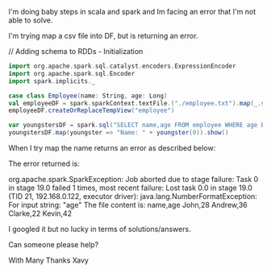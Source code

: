 I'm doing baby steps in scala and spark and Im facing an error that I'm not able to solve.

I'm trying map a csv file into DF, but is returning an error.

// Adding schema to RDDs - Initialization
``` scala
import org.apache.spark.sql.catalyst.encoders.ExpressionEncoder
import org.apache.spark.sql.Encoder
import spark.implicits._

case class Employee(name: String, age: Long)
val employeeDF = spark.sparkContext.textFile.("./employee.txt").map(_.split(",")).map(attributes => Employee(attributes(0), attributes(1).trim.toInt)).toDF()
employeeDF.createOrReplaceTempView("employee")

var youngstersDF = spark.sql("SELECT name,age FROM employee WHERE age BETWEEN 18 AND 30")
youngstersDF.map(youngster => "Name: " + youngster(0)).show()
```
When I try map the name returns an error as described below:

The error returned is:

org.apache.spark.SparkException: Job aborted due to stage failure: Task 0 in stage 19.0 failed 1 times, most recent failure: Lost task 0.0 in stage 19.0 (TID 21, 192.168.0.122, executor driver): java.lang.NumberFormatException: For input string: "age"
The file content is: name,age John,28 Andrew,36 Clarke,22 Kevin,42

I googled it but no lucky in terms of solutions/answers.

Can someone please help?

With Many Thanks Xavy